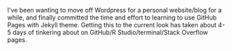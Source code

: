 I've been wanting to move off Wordpress for a personal website/blog for a while, and finally committed the time and effort to learning to use GitHub Pages with Jekyll theme. Getting this to the current look has taken about 4-5 days of tinkering about on GitHub/R Studio/terminal/Stack Overflow pages. 
